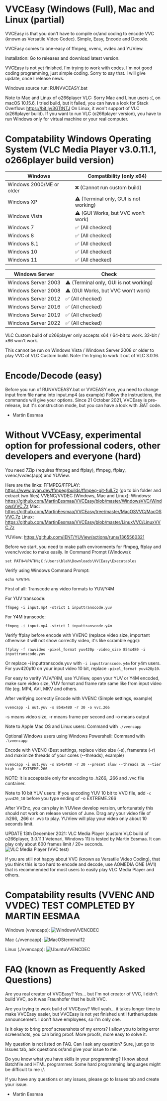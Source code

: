 # VVCEasy (Windows (Full), Mac and Linux (partial)
VVCEasy is that you don't have to compile or/and coding to encode VVC (known as Versatile Video Codec). Simple, Easy, Encode and Decode.

VVCEasy comes to one-easy of ffmpeg, vvenc, vvdec and YUView.

Installation: Go to releases and download latest version.

VVCEasy is not yet finished. I'm trying to work with codes. I'm not good coding programming, just simple coding.
Sorry to say that. I will give update, once I release news.

Windows source run: RUNVVCEASY.bat

Note to Mac and Linux of o266player VLC: Sorry Mac and Linux users :(, on macOS 10.15.6, I tried build, but it failed, you can have a look for Stack Overflow: https://bit.ly/3GTtNTJ
On Linux, it won't support of VLC (o266player build).
If you want to run VLC (o266player version), you have to run Windows only for virtual machine or your real computer.

# Compatability Windows Operating System (VLC Media Player v3.0.11.1, o266player build version)

Windows | Compatibility (only x64)
------- | ------- |
Windows 2000/ME or older | ❌ (Cannot run custom build)
Windows XP | ⚠️ (Terminal only, GUI is not working)
Windows Vista | ⚠️ (GUI Works, but VVC won't work)
Windows 7 | :white_check_mark: (All checked)
Windows 8   |   :white_check_mark: (All checked)
Windows 8.1 |   :white_check_mark: (All checked)
Windows 10  |   :white_check_mark: (All checked)
Windows 11  |   :white_check_mark: (All checked)

Windows Server | Check
------- | ------- |
Windows Server 2003 | ⚠️ (Terminal only, GUI is not working)
Windows Server 2008 | ⚠️ (GUI Works, but VVC won't work)
Windows Server 2012 | :white_check_mark: (All checked)
Windows Server 2016   | :white_check_mark: (All checked)
Windows Server 2019 | :white_check_mark: (All checked)
Windows Server 2022  | :white_check_mark: (All checked)

VLC Custom build of o266player only accepts x64 / 64-bit to work. 32-bit / x86 won't work.

This cannot be run on Windows Vista / Windows Server 2008 or older to play VVC of VLC Custom build. Note: I'm trying to work it out of VLC 3.0.16.

# Encode/Decode (easy)

Before you run of RUNVVCEASY.bat or VVCEASY.exe, you need to change input from file name into input.mp4 (as example)
Follow the instructions, the commands will give your options. Since 21 October 2021, VVCEasy is pre-release, but it's construction mode, but you can have a look with .BAT code.

- Martin Eesmaa

# Without VVCEasy, experimental option for professional coders, other developers and everyone (hard)

You need 7Zip (requires ffmpeg and ffplay), ffmpeg, ffplay, vvenc/vvdec(app) and YUView.

Here are the links:
FFMPEG/FFPLAY: https://www.gyan.dev/ffmpeg/builds/ffmpeg-git-full.7z (go to bin folder and extract two files)
VVENC/VVDEC (Windows, Mac and Linux):
Windows: https://github.com/MartinEesmaa/VVCEasy/blob/master/WindowsVVC/WindowsVVC.7z
Mac: https://github.com/MartinEesmaa/VVCEasy/tree/master/MacOSVVC/MacOSVVC.7z
Linux: https://github.com/MartinEesmaa/VVCEasy/blob/master/LinuxVVC/LinuxVVC.7z

YUView:
https://github.com/IENT/YUView/actions/runs/1365560321

Before we start, you need to make path environments for ffmpeg, ffplay and vvenc/vvdec to make easily.
In Command Prompt (Windows):

```
set PATH=%PATH%;C:\Users\blah\Downloads\VVCEasy\Executables
```
Verify using Windows Command Prompt:
```
echo %PATH%
```

First of all:
Transcode any video formats to YUV/Y4M

For YUV transcode:
```
ffmpeg -i input.mp4 -strict 1 inputtranscode.yuv
```

For Y4M transcode:
```
ffmpeg -i input.mp4 -strict 1 inputtranscode.y4m
```

Verify ffplay before encode with VVENC (replace video size, important otherwise it will not show correctly video, it's like scramble eggs):
```
ffplay -f rawvideo -pixel_format yuv420p -video_size 854x480 -i inputtranscode.yuv
``` 
Or replace -i inputtranscode.yuv with `-i inputtranscode.y4m` for y4m users. For yuv420p10 on your input video 10 bit, replace `-pixel_format yuv420p10`.

For easy to verify YUV/Y4M, use YUView, open your YUV or Y4M encoded, make sure video size, YUV format and frame rate same like from input video file (eg. MP4, AVI, MKV and others.

After verifying correctly
Encode with VVENC (Simple settings, example)
```
vvencapp -i out.yuv -s 854x480 -r 30 -o vvc.266
```
-s means video size, -r means frame per second and -o means output

Note to Apple Mac OS and Linux users: Command with `./vvencapp`

Optional Windows users using Windows Powershell: Command with `.\vvencapp`

Encode with VVENC (Best settings, replace video size (-s), framerate (-r) and maximize threads of your cores (--threads), example)
```
vvencapp -i out.yuv -s 854x480 -r 30 --preset slow --threads 16 --tier high -o EXTREME.266
```

NOTE: It is acceptable only for encoding to .h266, .266 and .vvc file container.

Note to 10 bit YUV users: If you encoding YUV 10 bit to VVC file, add `-c yuv420_10` before you type ending of -o EXTREME.266

After VVEnc, you can play in YUView develop version, unfortunately this should not work on release version of June.
Drag any your video file of .h266, .266 or .vvc to play. YUView will play your video only about 10 seconds limit.

UPDATE 13th December 2021: VLC Media Player (custom VLC build of o266player, 3.0.11.1 Vetenari, Windows 11) is tested by Martin Eesmaa. It can play only about 600 frames limit / 20+ seconds.
![VLC Media Player (VVC test)](https://user-images.githubusercontent.com/88035011/145756567-d156f630-9e7f-4042-99b5-6ffe8a6b4b64.png)

If you are still not happy about VVC (known as Versatile Video Coding), that you think this is too hard to encode and decode, use AOMEDIA ONE (AV1) that is recommended for most users to easily play VLC Media Player and others.


# Compatability results (VVENC AND VVDEC) TEST COMPLETED BY MARTIN EESMAA

Windows (vvencapp):
![WindowsVVENCDEC](https://user-images.githubusercontent.com/88035011/145812753-eddf04c5-1a10-4892-9118-7478735b1475.png)

Mac (./vvencapp):
![MacOSterminal12](https://user-images.githubusercontent.com/88035011/146367066-1fbfcf2a-8e1f-470c-8701-c3ec8c2b9701.png)

Linux (./vvencapp):
![UbuntuVVENCDEC](https://user-images.githubusercontent.com/88035011/145812781-9a270e03-0dc0-47e6-95ad-4316757d3435.png)


# FAQ (known as Frequently Asked Questions)

Are you real creator of VVCEasy?
Yes... but I'm not creator of VVC, I didn't build VVC, so it was Fraunhofer that he built VVC.

Are you trying to work build of VVCEasy?
Well yeah... it takes longer time to make VVCEasy easier, but VVCEasy is not yet finished until further/update announcement. I don't have employees, so I'm only one.

Is it okay to bring proof screenshots of my errors?
I allow you to bring error screenshots, you can bring proof. More proofs, more easy to solve it.

My question is not listed on FAQ. Can I ask any question?
Sure, just go to Issues tab, ask questions or/and give your issue to me.

Do you know what you have skills in your programming?
I know about Batchfile and HTML programmer. Some hard programming languages might be difficult to me :/.

If you have any questions or any issues, please go to Issues tab and create your issue.
- Martin Eesmaa

